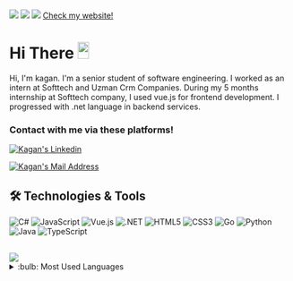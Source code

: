<br>

![](https://img.shields.io/github/followers/malikagan48?logoColor=blue&style=social)
![](https://komarev.com/ghpvc/?username=malikagan48&style=flat-square)
![](https://img.shields.io/github/stars/malikagan48?logoColor=blue&style=social)
<a href="https://malikagan48.github.io/MustafaAliKaganKUCUK.github.io/" target="_blank">Check my website!</a>
<br>

# Hi There <img src="https://media.giphy.com/media/hvRJCLFzcasrR4ia7z/giphy.gif" width="20px" height="30px"/>

<p> Hi, I'm kagan. I'm a senior student of software engineering. I worked as an intern at Softtech and Uzman Crm Companies.
During my 5 months internship at Softtech company, I used vue.js for frontend development. I progressed with .net language in backend services. <br />
  
### Contact with me via these platforms! 
  <a href="https://www.linkedin.com/in/mustafaalikagankucuk/" target="_blank" rel="nofollow"><img alt="Kagan's Linkedin" src="https://img.shields.io/badge/LinkedIn-0077B5?style=for-the-badge&logo=linkedin&logoColor=white" /></a> 
  
  <a href="mailto:mustafa.ali.kagan@gmail.com" target="_blank" rel="nofollow"><img alt="Kagan's Mail Address" src="https://img.shields.io/badge/Gmail-D14836?style=for-the-badge&logo=gmail&logoColor=white" /></a> 
  
 ## 🛠 Technologies & Tools 
<div> 
<img alt="C#" src="https://img.shields.io/badge/c%23-%23239120.svg?style=for-the-badge&logo=c-sharp&logoColor=white"></img> 
<img alt="JavaScript" src="https://img.shields.io/badge/JavaScript-F7DF1E?style=for-the-badge&logo=javascript&logoColor=black"></img>
<img alt="Vue.js" src="https://img.shields.io/badge/vuejs-%2335495e.svg?style=for-the-badge&logo=vuedotjs&logoColor=%234FC08D"></img>
<img alt=".NET" src="https://img.shields.io/badge/.NET-5C2D91?style=for-the-badge&logo=.net&logoColor=white"></img>
<img alt="HTML5" src="https://img.shields.io/badge/HTML5-E34F26?style=for-the-badge&logo=html5&logoColor=white"></img>
<img alt="CSS3" src="https://img.shields.io/badge/CSS3-1572B6?style=for-the-badge&logo=css3&logoColor=white"></img>
<img alt="Go" src="https://img.shields.io/badge/go-%2300ADD8.svg?style=for-the-badge&logo=go&logoColor=white"></img>
<img alt="Python" src="https://img.shields.io/badge/Python-14354C?style=for-the-badge&logo=python&logoColor=white"></img>
<img alt="Java" src="https://img.shields.io/badge/java-%23ED8B00.svg?style=for-the-badge&logo=java&logoColor=white"></img>
<img alt="TypeScript"  src="https://img.shields.io/badge/typescript-%23007ACC.svg?style=for-the-badge&logo=typescript&logoColor=white"></img>
</div>
<img style='margin-top:30px' src="https://github-readme-stats.vercel.app/api?username=malikagan48&show_icons=true">
<details>
<summary>:bulb: Most Used  Languages</summary>
<img src="https://github-readme-stats.vercel.app/api/top-langs/?username=malikagan48&layout=compact">
</details>
